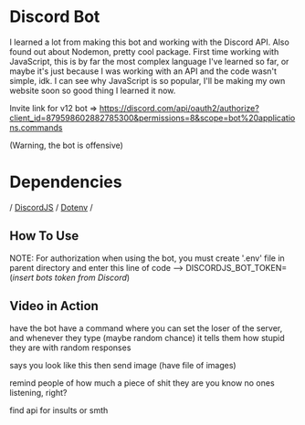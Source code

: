 # Discord Bot
I learned a lot from making this bot and working with the Discord API. Also found out about Nodemon, pretty cool package. First time working with JavaScript, this is by far the most complex language I've learned so far, or maybe it's just because I was working with an API and the code wasn't simple, idk. I can see why JavaScript is so popular, I'll be making my own website soon so good thing I learned it now. 

Invite link for v12 bot => https://discord.com/api/oauth2/authorize?client_id=879598602882785300&permissions=8&scope=bot%20applications.commands

(Warning, the bot is offensive)
# Dependencies
/ [DiscordJS](https://www.npmjs.com/package/discord.js) / [Dotenv](https://www.npmjs.com/package/dotenv) /

## How To Use
NOTE: For authorization when using the bot, you must create '.env' file in parent directory and enter this line of code
--> DISCORDJS_BOT_TOKEN=(*insert bots token from Discord*)

## Video in Action





have the bot have a command where you can set the loser of the server, and whenever they type (maybe random chance) it tells them how stupid they are with random responses

says you look like this then send image (have file of images)

remind people of how much a piece of shit they are
you know no ones listening, right?

find api for insults or smth